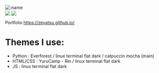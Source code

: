 <!--![readme](https://user-images.githubusercontent.com/43354103/203863744-c1cd95c8-231f-41f1-ae44-fcee37a0b125.png)-->
<!--![test](https://user-images.githubusercontent.com/43354103/209814081-427a8f00-0fc8-4049-91d0-82c4b5d7fb82.png)-->

<!--[![Top Langs](https://github-readme-stats.vercel.app/api/top-langs/?username=ZeyaTsu&layout=compact)](#Statistics) <br/>-->
![:name](https://count.getloli.com/get/@ZeyaTsu?theme=rule34) <br/>
<img align="center" src="https://github-readme-stats.anuraghazra1.vercel.app/api/top-langs/?username=ZeyaTsu&theme=tokyonight" />
<img align="center" src="https://github-readme-stats.vercel.app/api?username=ZeyaTsu&show_icons=true&theme=tokyonight" />

Portfolio https://zeyatsu.github.io/ <br/>

# Themes I use:
* Python : Everforest / linux terminal flat dark / catpuccin mocha (main)
* HTML/CSS : YuruCamp - Rin / linux terminal flat dark
* JS : linux terminal flat dark

